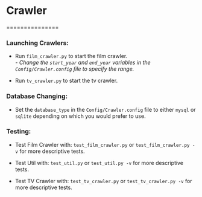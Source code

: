 # Crawler #
===============

### Launching Crawlers:

* Run `film_crawler.py` to start the film crawler.<br />
    _- Change the `start_year` and `end_year` variables in the `Config/Crawler.config` file to specify the range._
    
* Run `tv_crawler.py` to start the tv crawler.

### Database Changing:

* Set the `database_type` in the `Config/Crawler.config` file to either `mysql` or `sqlite` depending on which you would prefer to use.

### Testing:

* Test Film Crawler with: `test_film_crawler.py` or `test_film_crawler.py -v` for more descriptive tests.

* Test Util with: `test_util.py` or `test_util.py -v` for more descriptive tests.

* Test TV Crawler with: `test_tv_crawler.py` or `test_tv_crawler.py -v` for more descriptive tests.

